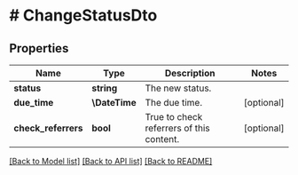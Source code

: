 # # ChangeStatusDto

## Properties

Name | Type | Description | Notes
------------ | ------------- | ------------- | -------------
**status** | **string** | The new status. |
**due_time** | **\DateTime** | The due time. | [optional]
**check_referrers** | **bool** | True to check referrers of this content. | [optional]

[[Back to Model list]](../../README.md#models) [[Back to API list]](../../README.md#endpoints) [[Back to README]](../../README.md)
